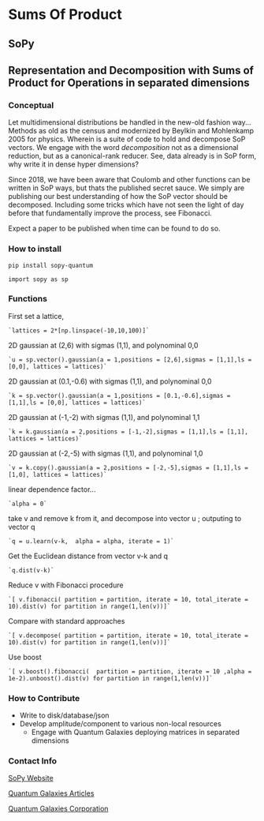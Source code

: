 # Sums Of Product
## SoPy

## Representation and Decomposition with Sums of Product for Operations in separated dimensions

### Conceptual

Let multidimensional distributions be handled in the new-old fashion way... Methods as old as the census and modernized by Beylkin and Mohlenkamp 2005 for physics. Wherein is a suite of code to hold and decompose SoP vectors. We engage with the word *decomposition* not as a dimensional reduction, but as a canonical-rank reducer. See, data already is in SoP form, why write it in dense hyper dimensions?

Since 2018, we have been aware that Coulomb and other functions can be written in SoP ways, but thats the published secret sauce.
We simply are publishing our best understanding of how the SoP vector should be decomposed.  Including some tricks which have not seen the light of day before that fundamentally improve the process, see Fibonacci.

Expect a paper to be published when time can be found to do so.

### How to install

`pip install sopy-quantum`

`import sopy as sp`

### Functions

First set a lattice, 
	
 	`lattices = 2*[np.linspace(-10,10,100)]`

2D gaussian at (2,6) with sigmas (1,1), and polynominal 0,0

	`u = sp.vector().gaussian(a = 1,positions = [2,6],sigmas = [1,1],ls = [0,0], lattices = lattices)`

2D gaussian at (0.1,-0.6) with sigmas (1,1), and polynominal 0,0

	`k = sp.vector().gaussian(a = 1,positions = [0.1,-0.6],sigmas = [1,1],ls = [0,0], lattices = lattices)`

2D gaussian at (-1,-2) with sigmas (1,1), and polynominal 1,1

	`k = k.gaussian(a = 2,positions = [-1,-2],sigmas = [1,1],ls = [1,1], lattices = lattices)`

2D gaussian at (-2,-5) with sigmas (1,1), and polynominal 1,0

	`v = k.copy().gaussian(a = 2,positions = [-2,-5],sigmas = [1,1],ls = [1,0], lattices = lattices)`




linear dependence factor...

	`alpha = 0`

take v and remove k from it, and decompose into vector u ; outputing to vector q

	`q = u.learn(v-k,  alpha = alpha, iterate = 1)`

Get the Euclidean distance from vector v-k and q
 	
  	`q.dist(v-k)`

Reduce v with Fibonacci procedure

	`[ v.fibonacci( partition = partition, iterate = 10, total_iterate = 10).dist(v) for partition in range(1,len(v))]`

Compare with standard approaches

	`[ v.decompose( partition = partition, iterate = 10, total_iterate = 10).dist(v) for partition in range(1,len(v))]`

Use boost

	`[ v.boost().fibonacci(  partition = partition, iterate = 10 ,alpha = 1e-2).unboost().dist(v) for partition in range(1,len(v))]`

### How to Contribute
* Write to disk/database/json
* Develop amplitude/component to various non-local resources
  * Engage with Quantum Galaxies deploying matrices in separated dimensions

### Contact Info

[ SoPy Website ](https://sopy.quantumgalaxies.org)

[ Quantum Galaxies Articles ](https://www.quantumgalaxies.org/articles)

[ Quantum Galaxies Corporation ](https://www.quantumgalaxies.com)
